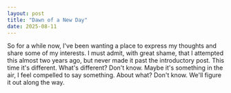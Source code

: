 ```yaml
---
layout: post
title: "Dawn of a New Day"
date: 2025-08-11
---
```


So for a while now, I've been wanting a place to express my thoughts and share some of my interests. I must admit, with great shame, that I attempted this almost two years ago, but never made it past the introductory post. This time it's different. What's different? Don't know. Maybe it's something in the air, I feel compelled to say something. About what? Don't know. We'll figure it out along the way.